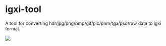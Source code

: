# igxi-tool
A tool for converting hdr/jpg/png/bmp/gif/pic/pnm/tga/psd/raw data to igxi format.

![](https://github.com/Oxsomi/igxi-tool/workflows/C%2FC++%20CI/badge.svg)
